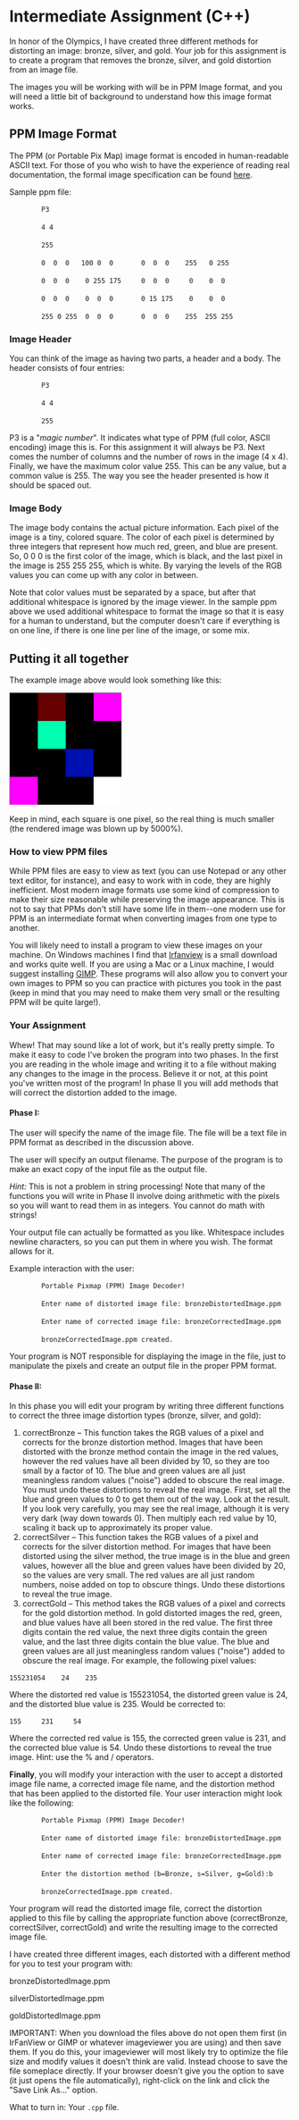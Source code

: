 # Intermediate Assignment (C++)

In honor of the Olympics, I have created three different methods for distorting an image: bronze, silver, and gold. Your job for this assignment is to create a program that removes the bronze, silver, and gold distortion from an image file.

The images you will be working with will be in PPM Image format, and you will need a little bit of background to understand how this image format works.

## PPM Image Format

The PPM (or Portable Pix Map) image format is encoded in human-readable ASCII text. For those of you who wish to have the experience of reading real documentation, the formal image specification can be found [here](http://netpbm.sourceforge.net/doc/ppm.html).

Sample ppm file:
```
        P3

        4 4

        255

        0  0  0   100 0  0       0  0  0    255   0 255

        0  0  0    0 255 175     0  0  0     0    0  0

        0  0  0    0  0  0       0 15 175    0    0  0

        255 0 255  0  0  0       0  0  0    255  255 255
```

### Image Header

You can think of the image as having two parts, a header and a body. The header consists of four entries:
```
        P3

        4 4

        255
```
P3 is a "*magic number*". It indicates what type of PPM (full color, ASCII encoding) image this is. For this assignment it will always be P3. Next comes the number of columns and the number of rows in the image (4 x 4). Finally, we have the maximum color value 255. This can be any value, but a common value is 255. The way you see the header presented is how it should be spaced out.

### Image Body

The image body contains the actual picture information. Each pixel of the image is a tiny, colored square. The color of each pixel is determined by three integers that represent how much red, green, and blue are present. So, 0 0 0 is the first color of the image, which is black, and the last pixel in the image is 255 255 255, which is white. By varying the levels of the RGB values you can come up with any color in between.

Note that color values must be separated by a space, but after that additional whitespace is ignored by the image viewer. In the sample ppm above we used additional whitespace to format the image so that it is easy for a human to understand, but the computer doesn't care if everything is on one line, if there is one line per line of the image, or some mix.

## Putting it all together

The example image above would look something like this:

![alt text](exampleImage.png)

Keep in mind, each square is one pixel, so the real thing is much smaller (the rendered image was blown up by 5000%).

### How to view PPM files

While PPM files are easy to view as text (you can use Notepad or any other text editor, for instance), and easy to work with in code, they are highly inefficient. Most modern image formats use some kind of compression to make their size reasonable while preserving the image appearance. This is not to say that PPMs don't still have some life in them--one modern use for PPM is an intermediate format when converting images from one type to another.

You will likely need to install a program to view these images on your machine. On Windows machines I find that [Irfanview](https://www.irfanview.com/) is a small download and works quite well. If you are using a Mac or a Linux machine, I would suggest installing [GIMP](https://www.gimp.org/). These programs will also allow you to convert your own images to PPM so you can practice with pictures you took in the past (keep in mind that you may need to make them very small or the resulting PPM will be quite large!).

### Your Assignment

Whew! That may sound like a lot of work, but it's really pretty simple. To make it easy to code I've broken the program into two phases. In the first you are reading in the whole image and writing it to a file without making any changes to the image in the process. Believe it or not, at this point you've written most of the program! In phase II you will add methods that will correct the distortion added to the image.

#### Phase I:

The user will specify the name of the image file. The file will be a text file in PPM format as described in the discussion above.

The user will specify an output filename. The purpose of the program is to make an exact copy of the input file as the output file.

*Hint:* This is not a problem in string processing! Note that many of the functions you will write in Phase II involve doing arithmetic with the pixels so you will want to read them in as integers. You cannot do math with strings!

Your output file can actually be formatted as you like. Whitespace includes newline characters, so you can put them in where you wish. The format allows for it.

Example interaction with the user:
```
        Portable Pixmap (PPM) Image Decoder!

        Enter name of distorted image file: bronzeDistortedImage.ppm

        Enter name of corrected image file: bronzeCorrectedImage.ppm

        bronzeCorrectedImage.ppm created.
```
Your program is NOT responsible for displaying the image in the file, just to manipulate the pixels and create an output file in the proper PPM format.

#### Phase II:

In this phase you will edit your program by writing three different functions to correct the three image distortion types (bronze, silver, and gold):

1. correctBronze – This function takes the RGB values of a pixel and corrects for the bronze distortion method. Images that have been distorted with the bronze method contain the image in the red values, however the red values have all been divided by 10, so they are too small by a factor of 10. The blue and green values are all just meaningless random values ("noise") added to obscure the real image. You must undo these distortions to reveal the real image. First, set all the blue and green values to 0 to get them out of the way. Look at the result. If you look very carefully, you may see the real image, although it is very very dark (way down towards 0). Then multiply each red value by 10, scaling it back up to approximately its proper value.
2. correctSilver – This function takes the RGB values of a pixel and corrects for the silver distortion method. For images that have been distorted using the silver method, the true image is in the blue and green values, however all the blue and green values have been divided by 20, so the values are very small. The red values are all just random numbers, noise added on top to obscure things. Undo these distortions to reveal the true image.
3. correctGold – This method takes the RGB values of a pixel and corrects for the gold distortion method. In gold distorted images the red, green, and blue values have all been stored in the red value. The first three digits contain the red value, the next three digits contain the green value, and the last three digits contain the blue value. The blue and green values are all just meaningless random values ("noise") added to obscure the real image. For example, the following pixel values:
 ```
 155231054    24    235
 ```
Where the distorted red value is 155231054, the distorted green value is 24, and the distorted blue value is 235. Would be corrected to:

```
155     231     54
```
Where the corrected red value is 155, the corrected green value is 231, and the corrected blue value is 54. Undo these distortions to reveal the true image. Hint: use the % and / operators.

__Finally__, you will modify your interaction with the user to accept a distorted image file name, a corrected image file name, and the distortion method that has been applied to the distorted file. Your user interaction might look like the following:
```
        Portable Pixmap (PPM) Image Decoder!

        Enter name of distorted image file: bronzeDistortedImage.ppm

        Enter name of corrected image file: bronzeCorrectedImage.ppm

        Enter the distortion method (b=Bronze, s=Silver, g=Gold):b

        bronzeCorrectedImage.ppm created.
```
     

Your program will read the distorted image file, correct the distortion applied to this file by calling the appropriate function above (correctBronze, correctSilver, correctGold) and write the resulting image to the corrected image file.

I have created three different images, each distorted with a different method for you to test your program with:

bronzeDistortedImage.ppm

silverDistortedImage.ppm

goldDistortedImage.ppm

IMPORTANT: When you download the files above do not open them first (in IrFanView or GIMP or whatever imageviewer you are using) and then save them. If you do this, your imageviewer will most likely try to optimize the file size and modify values it doesn't think are valid. Instead choose to save the file someplace directly. If your browser doesn't give you the option to save (it just opens the file automatically), right-click on the link and click the "Save Link As..." option.

What to turn in: Your `.cpp` file.
